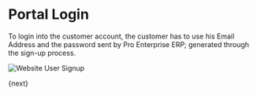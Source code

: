 # Portal Login

To login into the customer account, the customer has to use his Email Address and
the password sent by Pro Enterprise ERP; generated through the sign-up process.

<img class="screenshot" alt="Website User Signup" src="/docs/assets/img/website/website-login.png">

{next}
